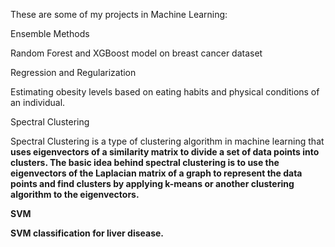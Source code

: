 These are some of my projects in Machine Learning:

Ensemble Methods

   Random Forest and XGBoost model on breast cancer dataset

Regression and Regularization

   Estimating obesity levels based on eating habits and physical conditions of an individual.

Spectral Clustering

   Spectral Clustering is a type of clustering algorithm in machine learning that <b>uses eigenvectors of a similarity matrix to divide a set of data points into clusters.
    The basic idea behind spectral clustering is to use the eigenvectors of the Laplacian matrix of a graph to represent the data points and find clusters by applying k-means or      another clustering algorithm to the eigenvectors. 

SVM

   SVM classification for liver disease.

      
